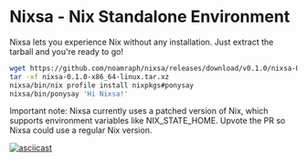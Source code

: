 # Nixsa - Nix Standalone Environment

Nixsa lets you experience Nix without any installation. Just extract the tarball and you're ready to go!

```bash
wget https://github.com/noamraph/nixsa/releases/download/v0.1.0/nixsa-0.1.0-x86_64-linux.tar.xz
tar -xf nixsa-0.1.0-x86_64-linux.tar.xz
nixsa/bin/nix profile install nixpkgs#ponysay
nixsa/bin/ponysay 'Hi Nixsa!'
```

Important note: Nixsa currently uses a patched version of Nix, which supports environment variables like NIX_STATE_HOME. Upvote the PR so Nixsa could use a regular Nix version.

[![asciicast](https://asciinema.org/a/672617.svg)](https://asciinema.org/a/672617)


